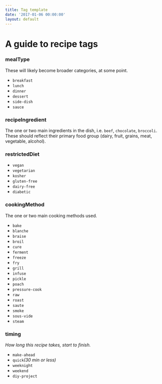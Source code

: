 ```yaml
---
title: Tag template
date: '2017-01-06 00:00:00'
layout: default
---
```

# A guide to recipe tags

### mealType
These will likely become broader categories, at some point.
* `breakfast`
* `lunch`
* `dinner`
* `dessert`
* `side-dish`
* `sauce`

### recipeIngredient
The one or two main ingredients in the dish, i.e. `beef`, `chocolate`, `broccoli`. These should reflect their primary food group (dairy, fruit, grains, meat, vegetable, alcohol).

### restrictedDiet
* `vegan`
* `vegetarian`
* `kosher`
* `gluten-free`
* `dairy-free`
* `diabetic`

### cookingMethod
The one or two main cooking methods used.
* `bake`
* `blanche`
* `braise`
* `broil`
* `cure`
* `ferment`
* `freeze`
* `fry`
* `grill`
* `infuse`
* `pickle`
* `poach`
* `pressure-cook`
* `raw`
* `roast`
* `saute`
* `smoke`
* `sous-vide`
* `steam`

### timing
*How long this recipe takes, start to finish.*
* `make-ahead`
* `quick`*(30 min or less)*
* `weeknight`
* `weekend`
* `diy-project`